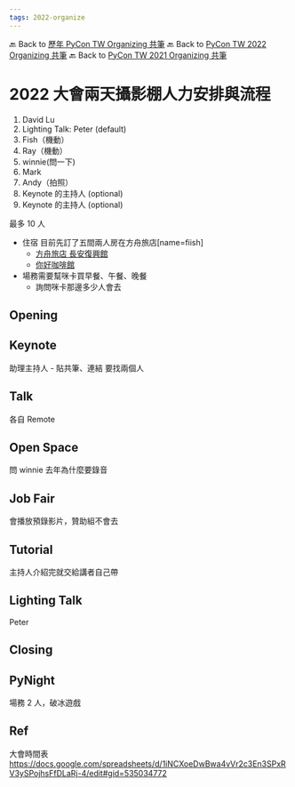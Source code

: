 ```yaml
---
tags: 2022-organize
---
```


🔙 Back to [歷年 PyCon TW Organizing 共筆](/ryPr7SFyP/%2FHM5mHCFKQCu7-W5ea8ITcw%3Fview)
🔙 Back to [PyCon TW 2022 Organizing 共筆](/F4qRbwIsQXWH5B6cZ6Pzyw)
🔙 Back to [PyCon TW 2021 Organizing 共筆](/Wb9vQrfJQk-5tPoPR23hwA)

# 2022 大會兩天攝影棚人力安排與流程

1. David Lu
2. Lighting Talk: Peter (default)
3. Fish（機動）
4. Ray（機動）
5. winnie(問一下)
6. Mark
7. Andy（拍照）
8. Keynote 的主持人 (optional)
9. Keynote 的主持人 (optional)

最多 10 人


- 住宿
   目前先訂了五間兩人房在方舟旅店[name=fiish] 
     - [方舟旅店 長安復興館](https://www.booking-wise0.com.tw/Arkhotel/hotel/reservation/reservation.php?hid=101)
     -  [你好咖啡館](https://cafe.nihao.com.tw/rooms.html)
- 場務需要幫咪卡買早餐、午餐、晚餐
    - 詢問咪卡那邊多少人會去

## Opening

## Keynote

助理主持人 - 貼共筆、連結
要找兩個人

## Talk

各自 Remote

## Open Space

問 winnie 去年為什麼要錄音

## Job Fair

會播放預錄影片，贊助組不會去

## Tutorial

主持人介紹完就交給講者自己帶

## Lighting Talk

Peter

## Closing


## PyNight

場務 2 人，破冰遊戲

## Ref

大會時間表
https://docs.google.com/spreadsheets/d/1iNCXoeDwBwa4vVr2c3En3SPxRV3ySPojhsFfDLaRj-4/edit#gid=535034772